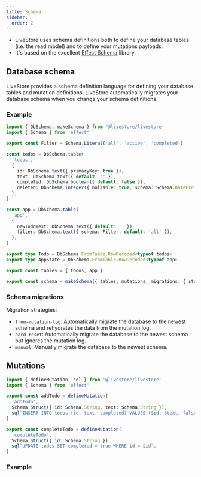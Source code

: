```yaml
---
title: Schema
sidebar:
  order: 2
---
```


- LiveStore uses schema definitions both to define your database tables (i.e. the read model) and to define your mutations payloads.
- It's based on the excellent [Effect Schema](https://effect.website/docs/schema/introduction/) library.

## Database schema

LiveStore provides a schema definition language for defining your database tables and mutation definitions. LiveStore automatically migrates your database schema when you change your schema definitions.

### Example

```ts
import { DbSchema, makeSchema } from '@livestore/livestore'
import { Schema } from 'effect'

export const Filter = Schema.Literal('all', 'active', 'completed')

const todos = DbSchema.table(
  'todos',
  {
    id: DbSchema.text({ primaryKey: true }),
    text: DbSchema.text({ default: '' }),
    completed: DbSchema.boolean({ default: false }),
    deleted: DbSchema.integer({ nullable: true, schema: Schema.DateFromNumber }),
  },
)

const app = DbSchema.table(
  'app',
  {
    newTodoText: DbSchema.text({ default: '' }),
    filter: DbSchema.text({ schema: Filter, default: 'all' }),
  },
)

export type Todo = DbSchema.FromTable.RowDecoded<typeof todos>
export type AppState = DbSchema.FromTable.RowDecoded<typeof app>

export const tables = { todos, app }

export const schema = makeSchema({ tables, mutations, migrations: { strategy: 'from-mutation-log' } })

```

### Schema migrations

Migration strategies:

- `from-mutation-log`: Automatically migrate the database to the newest schema and rehydrates the data from the mutation log.
- `hard-reset`: Automatically migrate the database to the newest schema but ignores the mutation log.
- `manual`: Manually migrate the database to the newest schema.


## Mutations


```ts
import { defineMutation, sql } from '@livestore/livestore'
import { Schema } from 'effect'

export const addTodo = defineMutation(
  'addTodo',
  Schema.Struct({ id: Schema.String, text: Schema.String }),
  sql`INSERT INTO todos (id, text, completed) VALUES ($id, $text, false)`,
)

export const completeTodo = defineMutation(
  'completeTodo',
  Schema.Struct({ id: Schema.String }),
  sql`UPDATE todos SET completed = true WHERE id = $id`,
)
```

### Example
